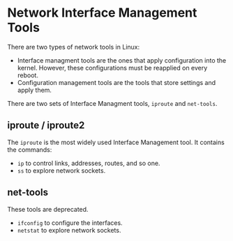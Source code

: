 # Network Interface Management Tools

There are two types of network tools in Linux:
- Interface managment tools are the ones that apply configuration into the kernel. However, these configurations must be reapplied on every reboot.
- Configuration management tools are the tools that store settings and apply them.

There are two sets of Interface Managment tools, `iproute` and `net-tools`.

## iproute / iproute2

The `iproute` is the most widely used Interface Management tool. It contains the commands:
- `ip` to control links, addresses, routes, and so one.
- `ss` to explore network sockets.

## net-tools

These tools are deprecated.
- `ifconfig` to configure the interfaces.
- `netstat` to explore network sockets.
